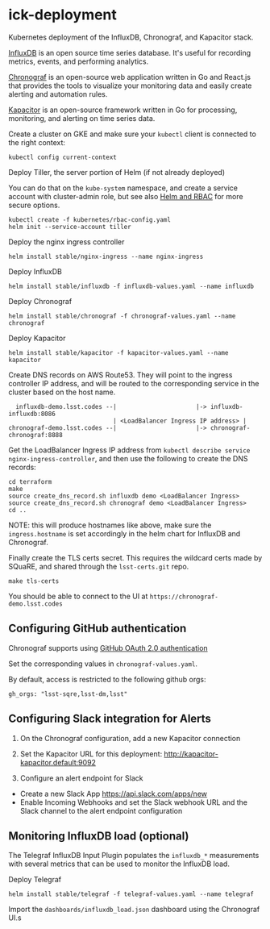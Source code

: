 # ick-deployment
Kubernetes deployment of the InfluxDB, Chronograf, and Kapacitor stack.

[InfluxDB](https://github.com/influxdata/influxdb) is an open source time series database. It's useful for recording metrics, events, and performing analytics.

[Chronograf](https://github.com/influxdata/chronograf) is an open-source web application written in Go and React.js that provides the tools to visualize your monitoring data and easily create alerting and automation rules.

[Kapacitor](https://github.com/influxdata/kapacitor) is an open-source framework written in Go for processing, monitoring, and alerting on time series data.

Create a cluster on GKE and make sure your `kubectl` client is connected to the right context:
```
kubectl config current-context
```

Deploy Tiller, the server portion of Helm (if not already deployed)

You can do that on the `kube-system` namespace, and create a service account with cluster-admin role, but see also [Helm and RBAC](https://docs.helm.sh/using_helm/#role-based-access-control) for more secure options.
```
kubectl create -f kubernetes/rbac-config.yaml
helm init --service-account tiller
```

Deploy the nginx ingress controller
```
helm install stable/nginx-ingress --name nginx-ingress
```

Deploy InfluxDB
```
helm install stable/influxdb -f influxdb-values.yaml --name influxdb
```

Deploy Chronograf
```
helm install stable/chronograf -f chronograf-values.yaml --name chronograf
```

Deploy Kapacitor
```
helm install stable/kapacitor -f kapacitor-values.yaml --name kapacitor
```

Create DNS records on AWS Route53. They will point to the ingress controller IP address, and will be routed to the corresponding service in the cluster based on the host name.

```
  influxdb-demo.lsst.codes --|                      |-> influxdb-influxdb:8086
                             | <LoadBalancer Ingress IP address> |  
chronograf-demo.lsst.codes --|                      |-> chronograf-chronograf:8888
```

Get the LoadBalancer Ingress IP address from `kubectl describe service nginx-ingress-controller`, and then use the following to create the DNS records:
```
cd terraform
make
source create_dns_record.sh influxdb demo <LoadBalancer Ingress>
source create_dns_record.sh chronograf demo <LoadBalancer Ingress>
cd ..
```

NOTE: this will produce hostnames like above, make sure the `ingress.hostname` is set accordingly in the helm chart for InfluxDB and Chronograf.

Finally create the TLS certs secret. This requires the wildcard certs made by SQuaRE, and shared through the `lsst-certs.git` repo.
```
make tls-certs
```

You should be able to connect to the UI at `https://chronograf-demo.lsst.codes`

## Configuring GitHub authentication

Chronograf supports using [GitHub OAuth 2.0 authentication](https://docs.influxdata.com/chronograf/v1.7/administration/managing-security/#configuring-github-authentication)

Set the corresponding values in `chronograf-values.yaml`.

By default, access is restricted to the following github orgs:

```
gh_orgs: "lsst-sqre,lsst-dm,lsst"
```

## Configuring Slack integration for Alerts

1. On the Chronograf configuration, add a new Kapacitor connection
2. Set the Kapacitor URL for this deployment: http://kapacitor-kapacitor.default:9092

3. Configure an alert endpoint for Slack
  - Create a new Slack App https://api.slack.com/apps/new
  - Enable Incoming Webhooks and set the Slack webhook URL and the Slack channel to the alert endpoint configuration

## Monitoring InfluxDB load (optional)

The Telegraf InfluxDB Input Plugin populates the `influxdb_*` measurements with several metrics that can be used to monitor the InfluxDB load.

Deploy Telegraf
```
helm install stable/telegraf -f telegraf-values.yaml --name telegraf
```

Import the `dashboards/influxdb_load.json` dashboard using the Chronograf UI.s
